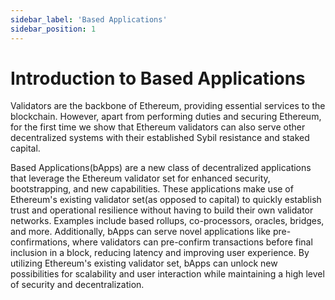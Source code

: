 ```yaml
---
sidebar_label: 'Based Applications'
sidebar_position: 1
--- 
```

 
# Introduction to Based Applications


Validators are the backbone of Ethereum, providing essential services to the blockchain. However, apart from performing duties and securing Ethereum, for the first time we show that Ethereum validators can also serve other decentralized systems with their established Sybil resistance and staked capital.


Based Applications(bApps) are a new class of decentralized applications that leverage the Ethereum validator set for enhanced security, bootstrapping, and new capabilities. These applications make use of Ethereum's existing validator set(as opposed to capital) to quickly establish trust and operational resilience without having to build their own validator networks. Examples include based rollups, co-processors, oracles, bridges, and more. Additionally, bApps can serve novel applications like pre-confirmations, where validators can pre-confirm transactions before final inclusion in a block, reducing latency and improving user experience. By utilizing Ethereum's existing validator set, bApps can unlock new possibilities for scalability and user interaction while maintaining a high level of security and decentralization.
